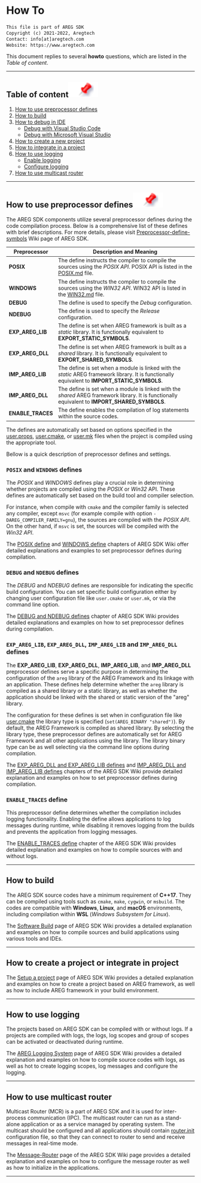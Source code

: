 
# How To
```
This file is part of AREG SDK
Copyright (c) 2021-2022, Aregtech
Contact: info[at]aregtech.com
Website: https://www.aregtech.com
```

This document replies to several **howto** questions, which are listed in the _Table of content_.

---

## Table of content[![](./docs/img/pin.svg)](#table-of-contents)

1. [How to use preprocessor defines](#how-to-use-preprocessor-defines)
2. [How to build](#how-to-build)
3. [How to debug in IDE](#how-to-debug-in-ide)
    - [Debug with Visual Studio Code](#debug-with-visual-studio-code)
    - [Debug with Microsoft Visual Studio](#debug-with-microsoft-visual-studio)
4. [How to create a new project](#how-to-create-a-new-project)
5. [How to integrate in a project](#how-to-integrate-in-a-project)
6. [How to use logging](#how-to-use-logging)
    - [Enable logging](#enable-logging)
    - [Configure logging](#configure-logging)
7. [How to use multicast router](#how-to-use-multicast-router)

---

## How to use preprocessor defines[![](./img/pin.svg)](#how-to-use-preprocessor-defines)

The AREG SDK components utilize several preprocessor defines during the code compilation process. Below is a comprehensive list of these defines with brief descriptions. For more details, please visit [Preprocessor-define-symbols](https://github.com/aregtech/areg-sdk/wiki/03.-Preprocessor-define-symbols) Wiki page of AREG SDK.

| Preprocessor | Description and Meaning |
| --- | --- |
| **POSIX** | The define instructs the compiler to compile the sources using the _POSIX API_. POSIX API is listed in the [POSIX.md](./POSIX.md) file. |
| **WINDOWS** | The define instructs the compiler to compile the sources using the _WIN32 API_. WIN32 API is listed in the [WIN32.md](./WIN32.md) file. |
| **DEBUG** | The define is used to specify the *Debug* configuration. |
| **NDEBUG** | The define is used to specify the *Release* configuration. |
| **EXP_AREG_LIB** | The define is set when AREG framework is built as a _static_ library. It is functionally equivalent to **EXPORT_STATIC_SYMBOLS**. |
| **EXP_AREG_DLL** | The define is set when AREG framework is built as a _shared_ library. It is functionally equivalent to **EXPORT_SHARED_SYMBOLS**. |
| **IMP_AREG_LIB** | The define is set when a module is linked with the _static_ AREG framework library. It is functionally equivalent to **IMPORT_STATIC_SYMBOLS**. |
| **IMP_AREG_DLL** | The define is set when a module is linked with the _shared_ AREG framework library. It is functionally equivalent to **IMPORT_SHARED_SYMBOLS**. |
| **ENABLE_TRACES** | The define enables the compilation of log statements within the source codes. |

The defines are automatically set based on options specified in the [user.props](https://github.com/aregtech/areg-sdk/blob/master/conf/msvc/user.props), [user.cmake](https://github.com/aregtech/areg-sdk/blob/master/conf/cmake/user.cmake), or [user.mk](https://github.com/aregtech/areg-sdk/blob/master/conf/make/user.mk) files when the project is compiled using the appropriate tool.

Bellow is a quick description of preprocessor defines and settings.

### `POSIX` and `WINDOWS` defines

The _POSIX_ and _WINDOWS_ defines play a crucial role in determining whether projects are compiled using the _POSIX_ or _Win32_ API. These defines are automatically set based on the build tool and compiler selection. 

For instance, when compile with `cmake` and the compiler family is selected any compiler, except `msvc` (for example compile with option `-DAREG_COMPILER_FAMILY=gnu`), the sources are compiled with the _POSIX API_. On the other hand, if `msvc` is set, the sources will be compiled with the _Win32 API_.

The [POSIX define](https://github.com/aregtech/areg-sdk/wiki/03.-Preprocessor-define-symbols#posix-define) and [WINDOWS define](https://github.com/aregtech/areg-sdk/wiki/03.-Preprocessor-define-symbols#windows-define) chapters of AREG SDK Wiki offer detailed explanations and examples to set preprocessor defines during compilation.

### `DEBUG` and `NDEBUG` defines

The _DEBUG_ and _NDEBUG_ defines are responsible for indicating the specific build configuration. You can set specific build configuration either by changing user configuration file like `user.cmake` or `user.mk`, or via the command line option.

The [DEBUG and NDEBUG defines](https://github.com/aregtech/areg-sdk/wiki/03.-Preprocessor-define-symbols#debug-and-ndebug-defines) chapter of AREG SDK Wiki provides detailed explanations and examples on how to set preprocessor defines during compilation.
 
### `EXP_AREG_LIB`, `EXP_AREG_DLL`, `IMP_AREG_LIB` and `IMP_AREG_DLL` defines

The **EXP_AREG_LIB**, **EXP_AREG_DLL**, **IMP_AREG_LIB**, and **IMP_AREG_DLL** preprocessor defines serve a specific purpose in determining the configuration of the `areg` library of the AREG Framework and its linkage with an application. These defines help determine whether the `areg` library is compiled as a shared library or a static library, as well as whether the application should be linked with the shared or static version of the "areg" library.

The configuration for these defines is set when in configuration file like [user.cmake](https://github.com/aregtech/areg-sdk/blob/master/conf/cmake/user.cmake) the library type is specified (`set(AREG_BINARY "shared")`). By default, the AREG Framework is compiled as shared library. By selecting the library type, these preprocessor defines are automatically set for AREG Framework and all other applications using the library. The library binary type can be as well selecting via the command line options during compilation.

The [EXP_AREG_DLL and EXP_AREG_LIB defines](https://github.com/aregtech/areg-sdk/wiki/03.-Preprocessor-define-symbols#exp_areg_dll-and-exp_areg_lib-defines) and [IMP_AREG_DLL and IMP_AREG_LIB defines](https://github.com/aregtech/areg-sdk/wiki/03.-Preprocessor-define-symbols#imp_areg_dll-and-imp_areg_lib-defines) chapters of the AREG SDK Wiki provide detailed explanation and examples on how to set preprocessor defines during compilation.

### `ENABLE_TRACES` define

This preprocessor define determines whether the compilation includes logging functionality. Enabling the define allows applications to log messages during runtime, while disabling it removes logging from the builds and prevents the application from logging messages.

The [ENABLE_TRACES define](https://github.com/aregtech/areg-sdk/wiki/03.-Preprocessor-define-symbols#enable_traces-define) chapter of the AREG SDK Wiki provides detailed explanation and examples on how to compile sources with and without logs.

---

## How to build

The AREG SDK source codes have a minimum requirement of **C++17**. They can be compiled using tools such as `cmake`, `make`, `cygwin`, or `msbuild`. The codes are compatible with **Windows**, **Linux**, and **macOS** environments, including compilation within **WSL** (_Windows Subsystem for Linux_).

The [Software Build](https://github.com/aregtech/areg-sdk/wiki/02.-Software-build) page of AREG SDK Wiki provides a detailed explanation and examples on how to compile sources and build applications using various tools and IDEs.

---

## How to create a project or integrate in project

The [Setup a project](https://github.com/aregtech/areg-sdk/wiki/07.-Setup-a-project) page of AREG SDK Wiki provides a detailed explanation and examples on how to create a project based on AREG framework, as well as how to include AREG framework in your build environment.

---

## How to use logging

The projects based on AREG SDK can be compiled with or without logs. If a projects are compiled with logs, the logs, log scopes and group of scopes can be activated or deactivated during runtime.

The [AREG Logging System](https://github.com/aregtech/areg-sdk/wiki/05.-AREG-Logging-System) page of AREG SDK Wiki provides a detailed explanation and examples on how to compile source codes with logs, as well as hot to create logging scopes, log messages and configure the logging.

---

## How to use multicast router

Multicast Router (MCR) is a part of AREG SDK and it is used for inter-process communication (IPC). The multicast router can run as a stand-alone application or as a service managed by operating system. The multicast should be configured and all applications should contain [router.init](https://github.com/aregtech/areg-sdk/blob/master/framework/areg/resources/router.init) configuration file, so that they can connect to router to send and receive messages in real-time mode.

The [Message-Router](https://github.com/aregtech/areg-sdk/wiki/06.-Message-Router) page of the AREG SDK Wiki page provides a detailed explanation and examples on how to configure the message router as well as how to initialize in the applications.

---
